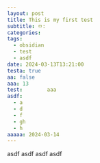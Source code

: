 ```yaml
---
layout: post
title: This is my first test
subtitle: ㅁ:
categories: 
tags:
  - obsidian
  - test
  - asdf
date: 2024-03-13T13:21:00
testa: true
aa: false
aaa: 13
test:        aaa
asdf:
  - a
  - d
  - f
  - gh
  - h
aaaaa: 2024-03-14
---
```

asdf
asdf
asdf
asdf